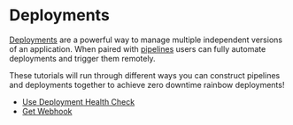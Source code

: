 # Deployments

[Deployments](/reference/environments/deployments/) are a powerful way to manage multiple independent versions of an application.  When paired with [pipelines](/reference/pipelines/) users can fully automate deployments and trigger them remotely. 

These tutorials will run through different ways you can construct pipelines and deployments together to achieve zero downtime rainbow deployments! 


* [Use Deployment Health Check](/guides/tutorials/deployments/healthcheck)
* [Get Webhook](/guides/tutorials/deployments/get-webhook-two-tags)